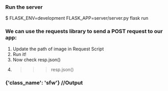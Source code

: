 ### Run the server
$ FLASK_ENV=development FLASK_APP=server/server.py flask run

### We can use the requests library to send a POST request to our app:
1. Update the path of image in Request Script
2. Run it!
3. Now check resp.json()
4. >>> resp.json()
### {'class_name': 'sfw'} //Output